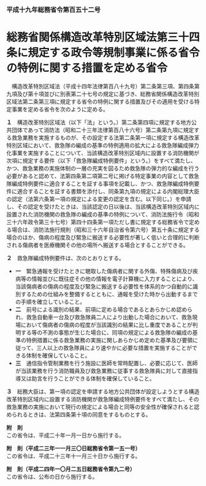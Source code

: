### 平成十九年総務省令第百五十二号  
# 総務省関係構造改革特別区域法第三十四条に規定する政令等規制事業に係る省令の特例に関する措置を定める省令  
　構造改革特別区域法（平成十四年法律第百八十九号）第二条第三項、第四条第九項及び第十項並びに別表第二十七号の規定に基づき、総務省関係構造改革特別区域法第二条第三項に規定する省令の特例に関する措置及びその適用を受ける特定事業を定める省令を次のように定める。  
  
**１**　構造改革特別区域法（以下「法」という。）第二条第四項に規定する地方公共団体であって消防法（昭和二十三年法律第百八十六号）第二条第九項に規定する救急業務を実施するものが、その設定する法第二条第一項に規定する構造改革特別区域において、救急隊の編成の基準の特例適用の拡大による救急隊編成弾力化事業を実施することについて、当該構造改革特別区域内に設置する消防機関が次項に規定する要件（以下「救急隊編成特例要件」という。）をすべて満たし、かつ、救急業務の実施体制の一層の充実を図るため救急隊の弾力的な編成を行う必要があると認めて、法第四条第二項第二号に掲げる特定事業の内容として救急隊編成特例要件に適合することを証する事項を記載し、かつ、救急隊編成特例要件に適合することを証する書類を添付し、同条第九項の規定による内閣総理大臣の認定（法第六条第一項の規定による変更の認定を含む。以下同じ。）を申請し、その認定を受けたときは、当該認定の日以後は、当該構造改革特別区域内に設置された消防機関の救急隊の編成の基準の特例について、消防法施行令（昭和三十六年政令第三十七号）第四十四条第一項ただし書に規定する総務省令で定める場合は、消防法施行規則（昭和三十六年自治省令第六号）第五十条に規定する場合のほか、傷病の程度及び緊急に搬送する必要性が著しく低いと合理的に判断される傷病者を医療機関その他の場所へ搬送する場合とすることができる。  
  
**２**　救急隊編成特例要件は、次のとおりとする。  
* **一**　緊急通報を受けたときに聴取した傷病者に関する外傷、特殊傷病及び疾病等の情報並びに既往症その他の情報を電子計算機に入力することにより、当該傷病者の傷病の程度及び緊急に搬送する必要性を体系的かつ自動的に識別するための仕組みを整備するとともに、通報を受けた時から出動するまでの手順を確立していること。  
* **二**　前号による識別の結果、前項に定める場合であるとあらかじめ認められ、救急自動車一台及び救急隊員二人により出動した場合において、救急現場において傷病者の傷病の程度が当該識別の結果に比し重度であることが判明する等の不測の事態が生じた場合に、同項の規定による救急隊の編成の基準の特例措置に係る救急業務の実施に関しあらかじめ定めた基準及び要領に従って、三人以上の救急隊員により速やかに必要な措置を実施することができる体制を確保していること。  
* **三**　通信指令管制業務を行う施設に医師を常時配置し、必要に応じて、医師が当該業務を行う消防職員及び救急業務に従事する救急隊員に対して直接指導又は助言を行うことができる体制を確保していること。  
  
**３**　総務大臣は、第一項の認定を申請する地方公共団体が設定しようとする構造改革特別区域内に設置する消防機関が救急隊編成特例要件をすべて満たし、その救急業務の実施において現行の規定による場合と同等の安全性が確保されると認められるときは、法第四条第十項の同意をするものとする。  
  
**附　則**  
この省令は、平成二十年一月一日から施行する。  
  
**附　則（平成二三年一一月三〇日総務省令第一五一号）**  
この省令は、平成二十三年十一月三十日から施行する。  
  
**附　則（平成二四年一〇月二五日総務省令第九二号）**  
この省令は、公布の日から施行する。  
  
